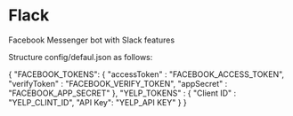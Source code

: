 # Flack
Facebook Messenger bot with Slack features


Structure config/defaul.json as follows:

{
    "FACEBOOK_TOKENS": {
        "accessToken" : "FACEBOOK_ACCESS_TOKEN",
        "verifyToken" : "FACEBOOK_VERIFY_TOKEN",
        "appSecret" : "FACEBOOK_APP_SECRET"
    },
   "YELP_TOKENS" : {
       "Client ID" : "YELP_CLINT_ID",
       "API Key": "YELP_API KEY"
    }
}
